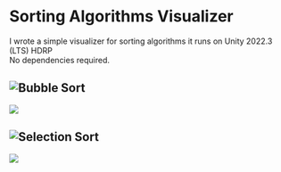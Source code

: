 # Sorting Algorithms Visualizer
I wrote a simple visualizer for sorting algorithms it runs on Unity 2022.3 (LTS) HDRP<br>
No dependencies required.

## ![Bubble Sort](https://github.com/SzymonMis/sorting-algorithms-visualizer/blob/main/Assets/Scripts/Algorithms/BubbleSort.cs)
![](https://github.com/SzymonMis/sorting-algorithms-visualizer/blob/453c1ff25e3141cacd7e05c373ecb422c70bc380/Readme%20Media/Bubble%20Sort.gif)

## ![Selection Sort](https://github.com/SzymonMis/sorting-algorithms-visualizer/blob/main/Assets/Scripts/Algorithms/SelectionSort.cs)
![](https://github.com/SzymonMis/sorting-algorithms-visualizer/blob/453c1ff25e3141cacd7e05c373ecb422c70bc380/Readme%20Media/Selection%20Sort.gif)
